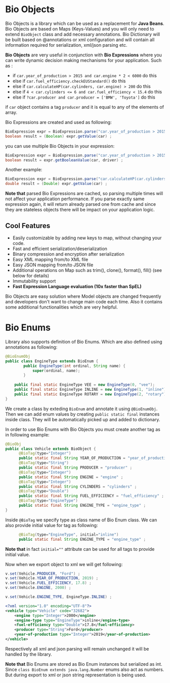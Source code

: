 # Bio Objects
Bio Objects is a library which can be used as a replacement for **Java Beans**. Bio Objects are based on Maps (Keys-Values) and you will only need to extend ```BioObject``` class and add necessary annotations. Bio Dictionary will be built based on @annotations or xml configuration and will contain all information required for serialization, xml/json parsing etc. 

**Bio Objects** are very useful in conjunction with **Bio Expressions** where you can write dynamic decision making mechanisms for your application. Such as :
- if		```car.year_of_production > 2015 and car.engine * 2 < 6000``` 		do this
- else if 	```car.fuel_efficiency.checkEUStandard()``` 				do this
- else if 	```car.calculateHP(car.cylinders, car.engine) > 200``` 			do this
- else if 	```4 < car.cylinders <= 6 and car.fuel_efficiency < 15.4```		do this
- else if 	```?car.producer and car.producer = ['BMW', 'Toyota']``` 		do this

if ```car``` object contains a tag ```producer``` and it is equal to any of the elements of array.

Bio Expressions are created and used as following:
```java
BioExpression expr = BioExpression.parse("car.year_of_production > 2015 and car.engine * 2 < 6000") ;
boolean result = (Boolean) expr.getValue(car) ;
```
you can use multiple Bio Objects in your expression:
```java
BioExpression expr = BioExpression.parse("car.year_of_production > 2015 and driver.license.category = ['B','E','D']") ;
boolean result = expr.getBooleanValue(car, driver) ;
```
Another example:
```java
BioExpression expr = BioExpression.parse("car.calculateHP(car.cylinders, car.engine)") ;
double result = (Double) expr.getValue(car) ;
```

**Note that** parsed Bio Expressions are cached, so parsing multiple times will not affect your application performance. If you parse exactly same expression again, it will return already parsed one from cache and since they are stateless objects there will be impact on your application logic.

## Cool Features
- Easily customizable by adding new keys to map, without changing your code.
- Fast and efficient serialization/deserialization
- Binary compression and encryption after serialization
- Easy XML mapping from/to XML file
- Easy JSON mapping from/to JSON file
- Additional operations on Map such as trim(), clone(), format(), fill() (see below for details)
- Immutability support
- **Fast Expression Language evaluation (10x faster than SpEL)**

Bio Objects are easy solution where Model objects are changed frequently and developers don't want to change main code each time. Also it contains some additional functionalities which are very helpful. 


# Bio Enums
Library also supports definition of Bio Enums. Which are also defined using annotations as following:
```java
@BioEnumObj
public class EngineType extends BioEnum {
    	public EngineType(int ordinal, String name) {
        	super(ordinal, name);
    	}
	
	public final static EngineType VEE = new EngineType(0, "vee");
	public final static EngineType INLINE = new EngineType(1, "inline");
	public final static EngineType ROTARY = new EngineType(2, "rotary");
}
```
We create a class by exteding ```BioEnum``` and annotate it using ```@BioEnumObj```. Then we can add enum values by creating ```public static final``` instances inside class. They will be automatically picked up and added to dictionary. 

In order to use Bio Enums with Bio Objects you must create another tag as in following example:
```java
@BioObj
public class Vehicle extends BioObject {
	  @BioTag(type="Integer")
	  public static final String YEAR_OF_PRODUCTION = "year_of_production" ;
	  @BioTag(type="String")
	  public static final String PRODUCER = "producer" ;
	  @BioTag(type="Integer")
	  public static final String ENGINE = "engine" ;
	  @BioTag(type="Integer")
	  public static final String CYLINDERS = "cylinders" ;
	  @BioTag(type="Double")
	  public static final String FUEL_EFFICIENCY = "fuel_efficiency" ;
	  @BioTag(type="EngineType")
	  public static final String ENGINE_TYPE = "engine_type" ;
}
```
Inside ```@BioTag``` we specify type as class name of Bio Enum class. We can also provide initial value for tag as following:
```java
	  @BioTag(type="EngineType", initial="inline")
	  public static final String ENGINE_TYPE = "engine_type" ;
````
**Note that** in fact ```initial=""``` attribute can be used for all tags to provide initial value.

Now when we export object to xml we will get following:
```java
v.set(Vehicle.PRODUCER, "Ford") ;
v.set(Vehicle.YEAR_OF_PRODUCTION, 2019) ;
v.set(Vehicle.FUEL_EFFICIENCY, 17.8) ;
v.set(Vehicle.ENGINE, 2000) ;

v.set(Vehicle.ENGINE_TYPE, EngineType.INLINE) ;
```
```xml
<?xml version="1.0" encoding="UTF-8"?>
<vehicle type="Vehicle" code="32682">
    <engine type="Integer">2000</engine>
    <engine-type type="EngineType">inline</engine-type>
    <fuel-efficiency type="Double">17.8</fuel-efficiency>
    <producer type="String">Ford</producer>
    <year-of-production type="Integer">2019</year-of-production>
</vehicle>
```
Respectively all xml and json parsing will remain unchanged it will be handled by the library.

**Note that** Bio Enums are stored as Bio Enum instances but serialized as int. Since ```class BioEnum extends java.lang.Number``` enums also act as numbers. But during export to xml or json string representation is being used. 

